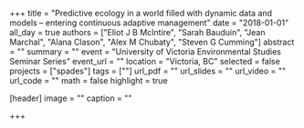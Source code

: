 +++
title = "Predictive ecology in a world filled with dynamic data and models – entering continuous adaptive management"
date = "2018-01-01"
all_day = true
authors = ["Eliot J B McIntire", "Sarah Bauduin", "Jean Marchal", "Alana Clason", "Alex M Chubaty", "Steven G Cumming"]
abstract = ""
summary = ""
event = "University of Victoria Environmental Studies Seminar Series"
event_url = ""
location = "Victoria, BC"
selected = false
projects = ["spades"]
tags = [""]
url_pdf = ""
url_slides = ""
url_video = ""
url_code = ""
math = false
highlight = true

[header]
image = ""
caption = ""

+++
